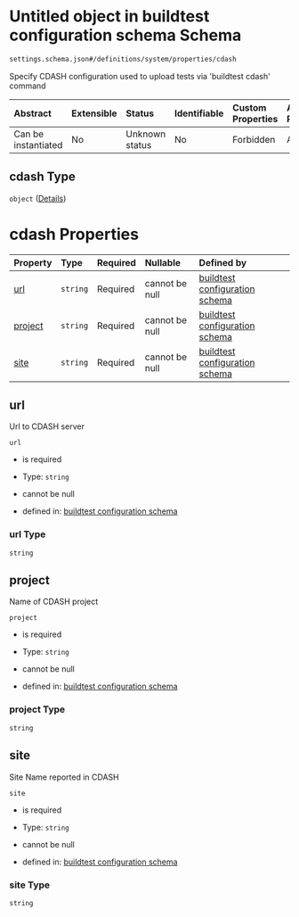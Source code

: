 # Untitled object in buildtest configuration schema Schema

```txt
settings.schema.json#/definitions/system/properties/cdash
```

Specify CDASH configuration used to upload tests via 'buildtest cdash' command

| Abstract            | Extensible | Status         | Identifiable | Custom Properties | Additional Properties | Access Restrictions | Defined In                                                                  |
| :------------------ | :--------- | :------------- | :----------- | :---------------- | :-------------------- | :------------------ | :-------------------------------------------------------------------------- |
| Can be instantiated | No         | Unknown status | No           | Forbidden         | Allowed               | none                | [settings.schema.json*](../out/settings.schema.json "open original schema") |

## cdash Type

`object` ([Details](settings-definitions-system-properties-cdash.md))

# cdash Properties

| Property            | Type     | Required | Nullable       | Defined by                                                                                                                                                                          |
| :------------------ | :------- | :------- | :------------- | :---------------------------------------------------------------------------------------------------------------------------------------------------------------------------------- |
| [url](#url)         | `string` | Required | cannot be null | [buildtest configuration schema](settings-definitions-system-properties-cdash-properties-url.md "settings.schema.json#/definitions/system/properties/cdash/properties/url")         |
| [project](#project) | `string` | Required | cannot be null | [buildtest configuration schema](settings-definitions-system-properties-cdash-properties-project.md "settings.schema.json#/definitions/system/properties/cdash/properties/project") |
| [site](#site)       | `string` | Required | cannot be null | [buildtest configuration schema](settings-definitions-system-properties-cdash-properties-site.md "settings.schema.json#/definitions/system/properties/cdash/properties/site")       |

## url

Url to CDASH server

`url`

*   is required

*   Type: `string`

*   cannot be null

*   defined in: [buildtest configuration schema](settings-definitions-system-properties-cdash-properties-url.md "settings.schema.json#/definitions/system/properties/cdash/properties/url")

### url Type

`string`

## project

Name of CDASH project

`project`

*   is required

*   Type: `string`

*   cannot be null

*   defined in: [buildtest configuration schema](settings-definitions-system-properties-cdash-properties-project.md "settings.schema.json#/definitions/system/properties/cdash/properties/project")

### project Type

`string`

## site

Site Name reported in CDASH

`site`

*   is required

*   Type: `string`

*   cannot be null

*   defined in: [buildtest configuration schema](settings-definitions-system-properties-cdash-properties-site.md "settings.schema.json#/definitions/system/properties/cdash/properties/site")

### site Type

`string`
